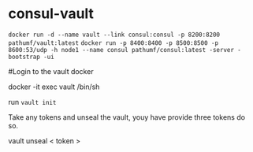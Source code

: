 # consul-vault

`docker run -d --name vault --link consul:consul -p 8200:8200 pathumf/vault:latest`
`docker run -p 8400:8400 -p 8500:8500 -p 8600:53/udp -h node1 --name consul pathumf/consul:latest -server -bootstrap -ui` 

#Login to the vault docker 

docker -it exec vault /bin/sh 

run `vault init`

Take any tokens and unseal the vault, youy have provide three tokens do so.

vault unseal < token > 
